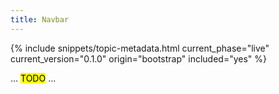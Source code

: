 ```yaml
---
title: Navbar
---
```


{% include snippets/topic-metadata.html current_phase="live" current_version="0.1.0" origin="bootstrap" included="yes" %}

... <mark>TODO</mark> ...
